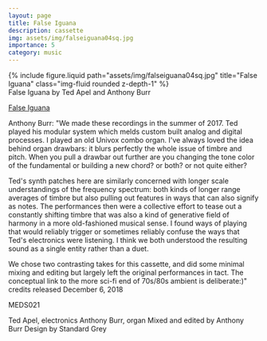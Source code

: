 ```yaml
---
layout: page
title: False Iguana
description: cassette
img: assets/img/falseiguana04sq.jpg
importance: 5
category: music
---
```


<div class="row">
    <div class="col-sm mt-3 mt-md-0">
        {% include figure.liquid path="assets/img/falseiguana04sq.jpg" title="False Iguana" class="img-fluid rounded z-depth-1" %}
    </div>
</div>
<div class="caption">
    False Iguana
by Ted Apel and Anthony Burr

</div>


[False Iguana](https://muzaneditions.bandcamp.com/album/false-iguana)

Anthony Burr:
"We made these recordings in the summer of 2017. Ted played his modular system which melds custom built analog and digital processes. I played an old Univox combo organ. I've always loved the idea behind organ drawbars: it blurs perfectly the whole issue of timbre and pitch. When you pull a drawbar out further are you changing the tone color of the fundamental or building a new chord? or both? or not quite either?

Ted's synth patches here are similarly concerned with longer scale understandings of the frequency spectrum: both kinds of longer range averages of timbre but also pulling out features in ways that can also signify as notes. The performances then were a collective effort to tease out a constantly shifting timbre that was also a kind of generative field of harmony in a more old-fashioned musical sense. I found ways of playing that would reliably trigger or sometimes reliably confuse the ways that Ted's electronics were listening. I think we both understood the resulting sound as a single entity rather than a duet.

We chose two contrasting takes for this cassette, and did some minimal mixing and editing but largely left the original performances in tact. The conceptual link to the more sci-fi end of 70s/80s ambient is deliberate:)"
credits
released December 6, 2018

MEDS021

Ted Apel, electronics
Anthony Burr, organ
Mixed and edited by Anthony Burr
Design by Standard Grey





